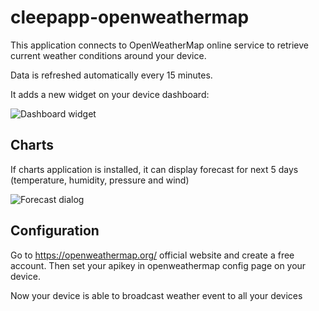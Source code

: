 # cleepapp-openweathermap

This application connects to OpenWeatherMap online service to retrieve current weather conditions around your device.

Data is refreshed automatically every 15 minutes.

It adds a new widget on your device dashboard:

![Dashboard widget](https://raw.githubusercontent.com/tangb/cleepapp-openweathermap/master/resources/dashboard.jpg)

## Charts

If charts application is installed, it can display forecast for next 5 days (temperature, humidity, pressure and wind)

![Forecast dialog](https://raw.githubusercontent.com/tangb/cleepapp-openweathermap/master/resources/forecast.jpg)

## Configuration

Go to https://openweathermap.org/ official website and create a free account. Then set your apikey in openweathermap config page on your device.

Now your device is able to broadcast weather event to all your devices
